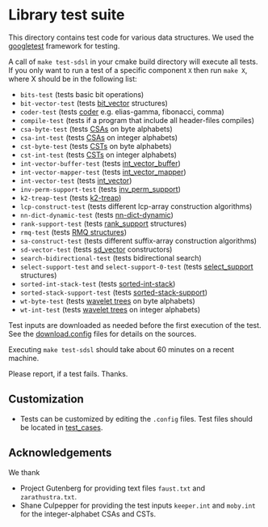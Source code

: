 # Library test suite

This directory contains test code for various data structures.
We used the [googletest][GTEST] framework for testing.

A call of `make test-sdsl` in your cmake build directory will execute all tests.
If you only want to run a test of a specific component `X` then run
`make X`,  where X should be in the following list:

  * `bits-test` (tests basic bit operations)
  * `bit-vector-test` (tests [bit_vector](../include/sdsl/bit_vectors.hpp) structures)
  * `coder-test` (tests [coder](../include/sdsl/coder.hpp) e.g. elias-gamma, fibonacci, comma)
  * `compile-test` (tests if a program that include all header-files compiles)
  * `csa-byte-test` (tests [CSAs](../include/sdsl/suffix_arrays.hpp) on byte alphabets)
  * `csa-int-test` (tests [CSAs](../include/sdsl/suffix_arrays.hpp) on integer alphabets)
  * `cst-byte-test` (tests [CSTs](../include/sdsl/suffix_trees.hpp) on byte alphabets)
  * `cst-int-test` (tests [CSTs](../include/sdsl/suffix_trees.hpp) on integer alphabets)
  * `int-vector-buffer-test` (tests [int_vector_buffer](../include/sdsl/int_vector_buffer.hpp))
  * `int-vector-mapper-test` (tests [int_vector_mapper](../include/sdsl/int_vector_mapper.hpp))
  * `int-vector-test` (tests [int_vector](../include/sdsl/int_vector.hpp))
  * `inv-perm-support-test` (tests [inv_perm_support](../include/sdsl/inv_perm_support.hpp))
  * `k2-treap-test` (tests [k2-treap](../include/sdsl/k2_treap.hpp))
  * `lcp-construct-test` (tests different lcp-array construction algorithms)
  * `nn-dict-dynamic-test` (tests [nn-dict-dynamic](../include/sdsl/nn_dict_dynamic.hpp))
  * `rank-support-test` (tests  [rank_support](../include/sdsl/rank_support.hpp) structures)
  * `rmq-test` (tests [RMQ structures](../include/sdsl/rmq_support.hpp))
  * `sa-construct-test` (tests different suffix-array construction algorithms)
  * `sd-vector-test` (tests [sd_vector](../include/sdsl/sd_vector.hpp) constructors)
  * `search-bidirectional-test` (tests bidirectional search)
  * `select-support-test` and `select-support-0-test`
     (tests [select_support](../include/sdsl/select_support.hpp) structures)
  * `sorted-int-stack-test` (tests [sorted-int-stack](../include/sdsl/sorted_int_stack.hpp))
  * `sorted-stack-support-test` (tests [sorted-stack-support](../include/sdsl/sorted_stack_support.hpp))
  * `wt-byte-test` (tests [wavelet trees](../include/sdsl/wavelet_trees.hpp) on byte alphabets)
  * `wt-int-test` (tests [wavelet trees](../include/sdsl/wavelet_trees.hpp) on integer alphabets)

Test inputs are downloaded as needed before the first execution of the test.
See the [download.config](./download.config) files for details on the sources.

Executing `make test-sdsl` should take about 60 minutes on a recent machine.

Please report, if a test fails. Thanks.

## Customization

  * Tests can be customized by editing the `.config` files.
    Test files should be located in [test_cases](./test_cases).


## Acknowledgements
  We thank
  * Project Gutenberg for providing text files `faust.txt` and
    `zarathustra.txt`.
  * Shane Culpepper for providing the test inputs
    `keeper.int` and `moby.int` for the integer-alphabet CSAs and CSTs.


[VG]: http://valgrind.org/ "Valgrind"
[PG]: http://www.gutenberg.org/ "Project Gutenberg"
[GTEST]: https://github.com/google/googletest "Google C++ Testing Framework"
